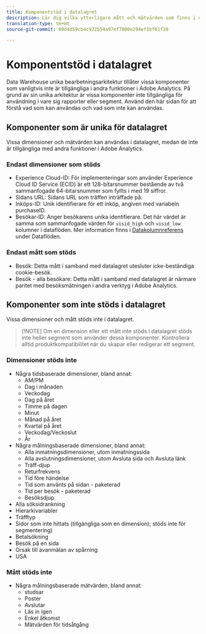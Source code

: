 ```yaml
---
title: Komponentstöd i datalagret
description: Lär dig vilka ytterligare mått och mätvärden som finns i datalagret och vad som inte stöds.
translation-type: tm+mt
source-git-commit: 00d4d59cb4c922b54a97ef7000e294ef3bf61f20

---
```



# Komponentstöd i datalagret

Data Warehouse unika bearbetningsarkitektur tillåter vissa komponenter som vanligtvis inte är tillgängliga i andra funktioner i Adobe Analytics. På grund av sin unika arkitektur är vissa komponenter inte tillgängliga för användning i vare sig rapporter eller segment. Använd den här sidan för att förstå vad som kan användas och vad som inte kan användas.

## Komponenter som är unika för datalagret

Vissa dimensioner och mätvärden kan användas i datalagret, medan de inte är tillgängliga med andra funktioner i Adobe Analytics.

### Endast dimensioner som stöds

* Experience Cloud-ID: För implementeringar som använder Experience Cloud ID Service (ECID) är ett 128-bitarsnummer bestående av två sammanfogade 64-bitarsnummer som fyllts i med 19 siffror.
* Sidans URL: Sidans URL som träffen inträffade på.
* Inköps-ID: Unik identifierare för ett inköp, angiven med variabeln purchaseID.
* Besökar-ID: Anger besökarens unika identifierare. Det här värdet är samma som sammanfogade värden för `visid_high` och `visid_low` kolumner i dataflöden. Mer information finns i [Datakolumnreferens](../analytics-data-feed/c-df-contents/datafeeds-reference.md) under Dataflöden.

### Endast mått som stöds

* Besök: Detta mått i samband med datalagret utesluter icke-beständiga cookie-besök.
* Besök - alla besökare: Detta mått i samband med datalagret är närmare paritet med besöksmätningen i andra verktyg i Adobe Analytics.

## Komponenter som inte stöds i datalagret

Vissa dimensioner och mått stöds inte i datalagret.

> [!NOTE] Om en dimension eller ett mått inte stöds i datalagret stöds inte heller segment som använder dessa komponenter. Kontrollera alltid produktkompatibilitet när du skapar eller redigerar ett segment.

### Dimensioner stöds inte

* Några tidsbaserade dimensioner, bland annat:
   * AM/PM
   * Dag i månaden
   * Veckodag
   * Dag på året
   * Timme på dagen
   * Minut
   * Månad på året
   * Kvartal på året
   * Veckodag/Veckoslut
   * År
* Några målningsbaserade dimensioner, bland annat:
   * Alla inmatningsdimensioner, utom inmatningssida
   * Alla avslutningsdimensioner, utom Avsluta sida och Avsluta länk
   * Träff-djup
   * Returfrekvens
   * Tid före händelse
   * Tid som använts på sidan - paketerad
   * Tid per besök - paketerad
   * Besöksdjup
* Alla söksidrankning
* Hierarkivariabler
* Träfftyp
* Sidor som inte hittats (tillgängliga som en dimension); stöds inte för segmentering)
* Betalsökning
* Besök på en sida
* Orsak till avanmälan av spårning
* USA

### Mått stöds inte

* Några målningsbaserade mätvärden, bland annat:
   * studsar
   * Poster
   * Avslutar
   * Läs in igen
   * Enkel åtkomst
   * Mätvärden för tidsåtgång
